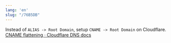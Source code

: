 ```yaml
---
lang: 'en'
slug: "/76B5DB"
---
```


Instead of `ALIAS -> Root Domain`,  setup `CNAME -> Root Domain` on Cloudflare. [CNAME flattening · Cloudflare DNS docs](https://developers.cloudflare.com/dns/cname-flattening/)